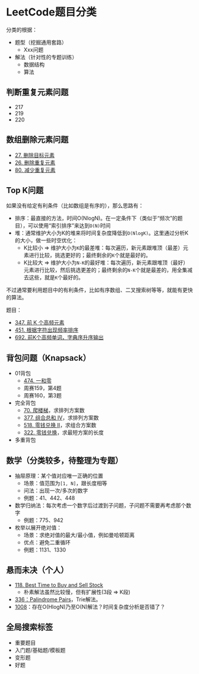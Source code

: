 # LeetCode题目分类

分类的根据：

- 题型（挖掘通用套路）
  - Xxx问题
- 解法（针对性的专题训练）
  - 数据结构
  - 算法

## 判断重复元素问题

- 217
- 219
- 220

## 数组删除元素问题

- [27. 删除目标元素](https://leetcode-cn.com/problems/remove-element/)
- [26. 删除重复元素](https://leetcode-cn.com/problems/remove-duplicates-from-sorted-array/)
- [80. 减少重复元素](https://leetcode-cn.com/problems/remove-duplicates-from-sorted-array-ii/)

## Top K问题

如果没有给定有利条件（比如数组是有序的），那么思路有：

- 排序：最直接的方法，时间O(NlogN)。在一定条件下（类似于“频次”的题目），可以使用“索引排序”来达到`O(N)`时间
- 堆：通常维护大小为K的堆来将时间复杂度降低到`O(NlogK)`。这里通过分析K的大小，做一些时空优化：
  - K比较小 => 维护大小为`K`的最差堆：每次遍历，新元素跟堆顶（最差）元素进行比较，挑选更好的；最终剩余的`K`个就是最好的。
  - K比较大 => 维护大小为`N-K`的最好堆：每次遍历，新元素跟堆顶（最好）元素进行比较，然后挑选更差的；最终剩余的`N-K`个就是最差的，用全集减去这些，就是`K`个最好的。

不过通常要利用题目中的有利条件，比如有序数组、二叉搜索树等等，就能有更快的算法。

题目：

- [347. 前 K 个高频元素](https://leetcode-cn.com/problems/top-k-frequent-elements/)
- [451. 根据字符出现频率排序](https://leetcode-cn.com/problems/sort-characters-by-frequency/)
- [692. 前K个高频单词，字典序升序输出](https://leetcode-cn.com/problems/top-k-frequent-words/)

## 背包问题（Knapsack）

- 01背包
  - [474. 一和零](https://leetcode-cn.com/problems/ones-and-zeroes/)
  - 周赛159，第4题
  - 周赛160，第3题
- 完全背包
  - [70. 爬楼梯](https://leetcode-cn.com/problems/climbing-stairs/)，求排列方案数
  - [377. 组合总和 Ⅳ](https://leetcode-cn.com/problems/combination-sum-iv/)，求排列方案数
  - [518. 零钱兑换 II](https://leetcode-cn.com/problems/coin-change-2/)，求组合方案数
  - [322. 零钱兑换](https://leetcode-cn.com/problems/coin-change/)，求最短方案的长度
- 多重背包

## 数学（分类较多，待整理为专题）

- 抽屉原理：某个值对应唯一正确的位置
  - 场景：值范围为`[1, N]`，跟长度相等
  - 问法：出现一次/多次的数字
  - 例题：41、442、448
- 数学归纳法：每次考虑一个数字后过渡到子问题，子问题不需要再考虑那个数字
  - 例题：775、942
- 枚举以展开绝对值：
  - 场景：求绝对值的最大/最小值，例如曼哈顿距离
  - 优点：避免二重循环
  - 例题：1131、1330

## 悬而未决（个人）

- [118. Best Time to Buy and Sell Stock](https://leetcode.com/problems/best-time-to-buy-and-sell-stock-iv/)
  - 朴素解法虽然比较慢，但有扩展性(3段 => K段)
- [336：Palindrome Pairs](https://leetcode.com/problems/palindrome-pairs/discuss/79195/O(n-*-k2)-java-solution-with-Trie-structure)，Trie解法。
- [1008](https://leetcode.com/problems/construct-binary-search-tree-from-preorder-traversal/discuss/252232/JavaC++Python-O(N))：存在O(HlogN)乃至O(N)解法？时间复杂度分析是否错了？

## 全局搜索标签

- 重要题目
- 入门题/基础题/模板题
- 变形题
- 好题
